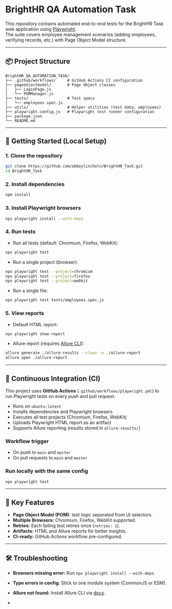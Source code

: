 # BrightHR QA Automation Task

This repository contains automated end-to-end tests for the BrightHR Task web application using [Playwright](https://playwright.dev/).  
The suite covers employee management scenarios (adding employees, verifying records, etc.) with Page Object Model structure.

---

## 📦 Project Structure

```
BrightHR_QA_AUTOMATION_TASK/
├── .github/workflows/     # GitHub Actions CI configuration
├── pageobjectmodel/       # Page Object classes
│   ├── LoginPage.js
│   └── POMManager.js
├── tests/                 # Test specs
│   └── employees.spec.js
├── utils/                 # Helper utilities (test data, employees)
├── playwright.config.js   # Playwright test runner configuration
├── package.json
└── README.md
```

---

## 🚀 Getting Started (Local Setup)

### 1. Clone the repository
```bash
git clone https://github.com/abbeylincholn/BrightHR_Task.git
cd BrightHR_Task
```

### 2. Install dependencies
```bash
npm install
```

### 3. Install Playwright browsers
```bash
npx playwright install --with-deps
```

### 4. Run tests
- Run all tests (default: Chromium, Firefox, WebKit):
```bash
npx playwright test
```

- Run a single project (browser):
```bash
npx playwright test --project=chromium
npx playwright test --project=firefox
npx playwright test --project=webkit
```

- Run a single file:
```bash
npx playwright test tests/employees.spec.js
```

### 5. View reports
- Default HTML report:
```bash
npx playwright show-report
```

- Allure report (requires [Allure CLI](https://allurereport.org/docs/playwright/)):
```bash
allure generate ./allure-results --clean -o ./allure-report
allure open ./allure-report
```

---

## 🤖 Continuous Integration (CI)

This project uses **GitHub Actions** (`.github/workflows/playwright.yml`) to run Playwright tests on every push and pull request.

- Runs on `ubuntu-latest`
- Installs dependencies and Playwright browsers
- Executes all test projects (Chromium, Firefox, WebKit)
- Uploads Playwright HTML report as an artifact
- Supports Allure reporting (results stored in `allure-results/`)

### Workflow trigger
- On push to `main` and `master`
- On pull requests to `main` and `master`

### Run locally with the same config
```bash
npx playwright test
```

---

## 🧩 Key Features
- **Page Object Model (POM):** test logic separated from UI selectors.
- **Multiple Browsers:** Chromium, Firefox, WebKit supported.
- **Retries:** Each failing test retries once (`retries: 1`).
- **Artifacts:** HTML and Allure reports for better insights.
- **CI-ready:** GitHub Actions workflow pre-configured.

---

## 🛠️ Troubleshooting
- **Browsers missing error:** Run `npx playwright install --with-deps`.
- **Type errors in config:** Stick to one module system (CommonJS or ESM).
- **Allure not found:** Install Allure CLI via [docs](https://allurereport.org/docs/playwright/).

-


